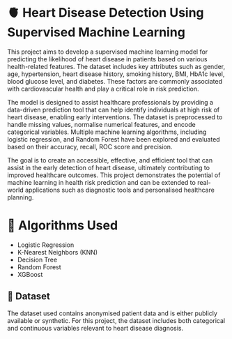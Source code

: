 # 🫀 Heart Disease Detection Using Supervised Machine Learning
This project aims to develop a supervised machine learning model for predicting the likelihood of heart disease in patients based on various health-related features. The dataset includes key attributes such as gender, age, hypertension, heart disease history, smoking history, BMI, HbA1c level, blood glucose level, and diabetes. These factors are commonly associated with cardiovascular health and play a critical role in risk prediction.

The model is designed to assist healthcare professionals by providing a data-driven prediction tool that can help identify individuals at high risk of heart disease, enabling early interventions. The dataset is preprocessed to handle missing values, normalise numerical features, and encode categorical variables. Multiple machine learning algorithms, including logistic regression, and Random Forest have been explored and evaluated based on their accuracy, recall, ROC score and precision.

The goal is to create an accessible, effective, and efficient tool that can assist in the early detection of heart disease, ultimately contributing to improved healthcare outcomes. This project demonstrates the potential of machine learning in health risk prediction and can be extended to real-world applications such as diagnostic tools and personalised healthcare planning.


# 🧠 Algorithms Used

- Logistic Regression
- K-Nearest Neighbors (KNN)
- Decision Tree
- Random Forest
- XGBoost

## 📁 Dataset

The dataset used contains anonymised patient data and is either publicly available or synthetic. For this project, the dataset includes both categorical and continuous variables relevant to heart disease diagnosis.
